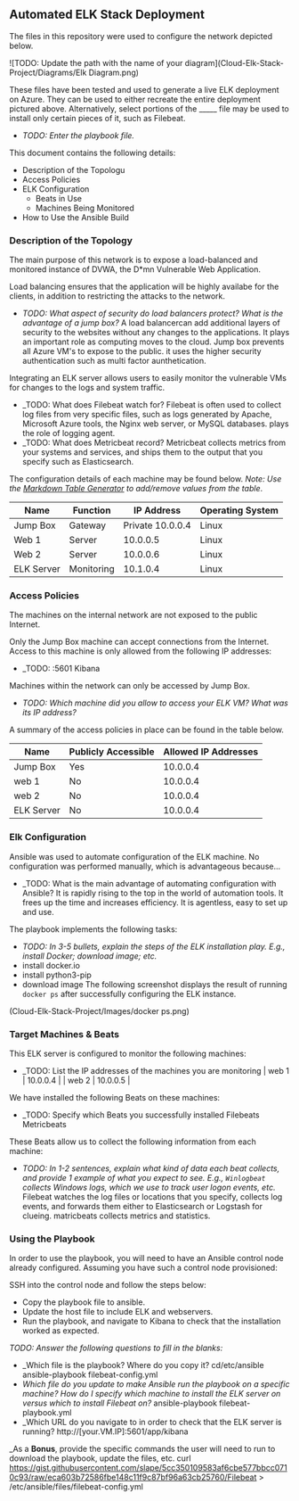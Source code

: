 ## Automated ELK Stack Deployment

The files in this repository were used to configure the network depicted below.

![TODO: Update the path with the name of your diagram](Cloud-Elk-Stack-Project/Diagrams/Elk Diagram.png)

These files have been tested and used to generate a live ELK deployment on Azure. They can be used to either recreate the entire deployment pictured above. Alternatively, select portions of the _____ file may be used to install only certain pieces of it, such as Filebeat.

  - _TODO: Enter the playbook file._

This document contains the following details:
- Description of the Topologu
- Access Policies
- ELK Configuration
  - Beats in Use
  - Machines Being Monitored
- How to Use the Ansible Build


### Description of the Topology

The main purpose of this network is to expose a load-balanced and monitored instance of DVWA, the D*mn Vulnerable Web Application.

Load balancing ensures that the application will be highly availabe for the clients, in addition to restricting the attacks to the network.
- _TODO: What aspect of security do load balancers protect? What is the advantage of a jump box?_
A load balancercan add additional layers of security to the websites without any changes to the applications. It plays an important role as computing moves to the cloud. Jump box prevents all Azure VM's to expose to the public. it uses the higher security authentication such as multi factor aunthetication.

Integrating an ELK server allows users to easily monitor the vulnerable VMs for changes to the logs and system traffic.
- _TODO: What does Filebeat watch for?
Filebeat is often used to collect log files from very specific files, such as logs generated by Apache, Microsoft Azure tools, the Nginx web server, or MySQL databases. plays the role of logging agent.
- _TODO: What does Metricbeat record?
Metricbeat collects metrics from your systems and services, and ships them to the output that you specify such as Elasticsearch. 

The configuration details of each machine may be found below.
_Note: Use the [Markdown Table Generator](http://www.tablesgenerator.com/markdown_tables) to add/remove values from the table_.

| Name       | Function   | IP Address       | Operating System |
|------------|------------|------------------|------------------|
| Jump Box   | Gateway    | Private 10.0.0.4 | Linux            |
| Web 1      | Server     | 10.0.0.5         | Linux            |
| Web 2      | Server     | 10.0.0.6         | Linux            |
| ELK Server | Monitoring | 10.1.0.4         | Linux            |

### Access Policies

The machines on the internal network are not exposed to the public Internet. 

Only the Jump Box machine can accept connections from the Internet. Access to this machine is only allowed from the following IP addresses:
- _TODO: 
:5601 Kibana

Machines within the network can only be accessed by Jump Box.
- _TODO: Which machine did you allow to access your ELK VM? What was its IP address?_

A summary of the access policies in place can be found in the table below.

| Name     | Publicly Accessible | Allowed IP Addresses |
|----------|---------------------|----------------------|
| Jump Box | Yes                 | 10.0.0.4             |
| web 1    | No                  | 10.0.0.4             |
| web 2    | No                  | 10.0.0.4             |
|ELK Server| No                  | 10.0.0.4             |
### Elk Configuration

Ansible was used to automate configuration of the ELK machine. No configuration was performed manually, which is advantageous because...
- _TODO: What is the main advantage of automating configuration with Ansible?
It is rapidly rising to the top in the world of automation tools. It frees up the time and increases efficiency. It is agentless, easy to set up and use.

The playbook implements the following tasks:
- _TODO: In 3-5 bullets, explain the steps of the ELK installation play. E.g., install Docker; download image; etc._
- install docker.io
- install python3-pip
- download image
The following screenshot displays the result of running `docker ps` after successfully configuring the ELK instance.

(Cloud-Elk-Stack-Project/Images/docker ps.png)

### Target Machines & Beats
This ELK server is configured to monitor the following machines:
- _TODO: List the IP addresses of the machines you are monitoring
| web 1 | 10.0.0.4 |
| web 2 | 10.0.0.5 |

We have installed the following Beats on these machines:
- _TODO: Specify which Beats you successfully installed
Filebeats
Metricbeats

These Beats allow us to collect the following information from each machine:
- _TODO: In 1-2 sentences, explain what kind of data each beat collects, and provide 1 example of what you expect to see. E.g., `Winlogbeat` collects Windows logs, which we use to track user logon events, etc._
Filebeat watches the log files or locations that you specify, collects log events, and forwards them either to Elasticsearch or Logstash for clueing.
matricbeats collects metrics and statistics.

### Using the Playbook
In order to use the playbook, you will need to have an Ansible control node already configured. Assuming you have such a control node provisioned: 

SSH into the control node and follow the steps below:
- Copy the playbook file to ansible.
- Update the host file to include ELK and webservers.
- Run the playbook, and navigate to Kibana to check that the installation worked as expected.

_TODO: Answer the following questions to fill in the blanks:_
- _Which file is the playbook? Where do you copy it?
cd/etc/ansible ansible-playbook filebeat-config.yml
- _Which file do you update to make Ansible run the playbook on a specific machine? How do I specify which machine to install the ELK server on versus which to install Filebeat on?_
ansible-playbook filebeat-playbook.yml
- _Which URL do you navigate to in order to check that the ELK server is running?
http://[your.VM.IP]:5601/app/kibana

_As a **Bonus**, provide the specific commands the user will need to run to download the playbook, update the files, etc.
curl https://gist.githubusercontent.com/slape/5cc350109583af6cbe577bbcc0710c93/raw/eca603b72586fbe148c11f9c87bf96a63cb25760/Filebeat > /etc/ansible/files/filebeat-config.yml
